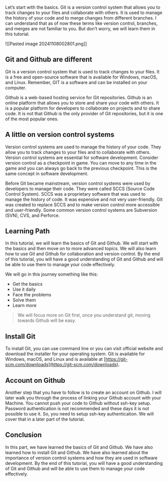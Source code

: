 
Let’s start with the basics. Git is a version control system that allows you to track changes to your files and collaborate with others. It is used to manage the history of your code and to merge changes from different branches. I can understand that as of now these terms like version control, branches, and merges are not familiar to you. But don’t worry, we will learn them in this tutorial.


![[Pasted image 20241108002801.png]]

## Git and Github are different

Git is a version control system that is used to track changes to your files. It is a free and open-source software that is available for Windows, macOS, and Linux. Remember, GIT is a software and can be installed on your computer.

Github is a web-based hosting service for Git repositories. Github is an online platform that allows you to store and share your code with others. It is a popular platform for developers to collaborate on projects and to share code. It is not that Github is the only provider of Git repositories, but it is one of the most popular ones.

## A little on version control systems

Version control systems are used to manage the history of your code. They allow you to track changes to your files and to collaborate with others. Version control systems are essential for software development. Consider version control as a checkpoint in game. You can move to any time in the game and you can always go back to the previous checkpoint. This is the same concept in software development.

Before Git became mainstream, version control systems were used by developers to manage their code. They were called SCCS (Source Code Control System). SCCS was a proprietary software that was used to manage the history of code. It was expensive and not very user-friendly. Git was created to replace SCCS and to make version control more accessible and user-friendly. Some common version control systems are Subversion (SVN), CVS, and Perforce.

## Learning Path

In this tutorial, we will learn the basics of Git and Github. We will start with the basics and then move on to more advanced topics. We will also learn how to use Git and Github for collaboration and version control. By the end of this tutorial, you will have a good understanding of Git and Github and will be able to use them to manage your code effectively.

We will go in this journey something like this:

- Get the basics
- Use it daily
- Face the problems
- Solve them
- Learn more

> We will focus more on Git first, once you understand git, moving towards Github will be easy.

## Install Git

To install Git, you can use command line or you can visit official website and download the installer for your operating system. Git is available for Windows, macOS, and Linux and is available at [https://git-scm.com/downloads](https://git-scm.com/downloads).

## Account on Github

Another step that you have to follow is to create an account on Github. I will later walk you through the process of linking your Github account with your Machine. You cannot push your code to Github without ssh-key setup. Password authentication is not recommended and these days it is not possible to use it. So, you need to setup ssh-key authentication. We will cover that in a later part of the tutorial.

## Conclusion

In this part, we have learned the basics of Git and Github. We have also learned how to install Git and Github. We have also learned about the importance of version control systems and how they are used in software development. By the end of this tutorial, you will have a good understanding of Git and Github and will be able to use them to manage your code effectively.

